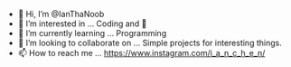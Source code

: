 - 👋 Hi, I’m @IanThaNoob
- 👀 I’m interested in ... Coding and 🏀
- 🌱 I’m currently learning ... Programming
- 💞️ I’m looking to collaborate on ... Simple projects for interesting things.
- 📫 How to reach me ... https://www.instagram.com/i_a_n_c_h_e_n/

<!---
IanThaNoob/IanThaNoob is a ✨ special ✨ repository because its `README.md` (this file) appears on your GitHub profile.
You can click the Preview link to take a look at your changes.
--->
